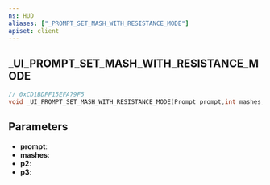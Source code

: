```yaml
---
ns: HUD
aliases: ["_PROMPT_SET_MASH_WITH_RESISTANCE_MODE"]
apiset: client
---
```

## _UI_PROMPT_SET_MASH_WITH_RESISTANCE_MODE

```c
// 0xCD1BDFF15EFA79F5
void _UI_PROMPT_SET_MASH_WITH_RESISTANCE_MODE(Prompt prompt,int mashes,float p2,float p3);
```


## Parameters
* **prompt**:
* **mashes**:
* **p2**:
* **p3**:



